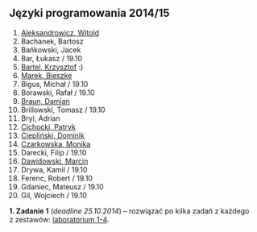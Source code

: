 ## Języki programowania 2014/15

1. [Aleksandrowicz, Witold](https://github.com/waleksandrowicz/zadania-z-basha)
1. Bachanek, Bartosz
1. Bańkowski, Jacek
1. Bar, Łukasz / 19.10
1. [Bartel, Krzysztof](https://github.com/deer667/zadania_z_basha/tree/master) :)
1. [Marek, Bieszke](https://github.com/Biemark/zadania-bash) 
1. Bigus, Michał / 19.10
1. Borawski, Rafał / 19.10
1. [Braun, Damian](https://github.com/damianbraun/jpzadania)
1. Brillowski, Tomasz / 19.10
1. Bryl, Adrian
1. [Cichocki, Patryk](https://github.com/pcichocki/jp-zad-ug)
1. [Ciepliński, Dominik](https://github.com/Mafferek/Programowanie---Na-Uczelni)
1. [Czarkowska, Monika](https://github.com/monika001/zadania-z-basha/)
1. Darecki, Filip / 19.10
1. [Dawidowski, Marcin](https://github.com/mdawidowski/Zadania-z-basha)
1. Drywa, Kamil / 19.10
1. Ferenc, Robert / 19.10
1. Gdaniec, Mateusz / 19.10
1. Gil, Wojciech / 19.10

**1. Zadanie 1** (*deadline 25.10.2014*) –
rozwiązać po kilka zadań z każdego z zestawów:
[laboratorium 1-4](http://wbzyl.inf.ug.edu.pl/sp/exercises).
